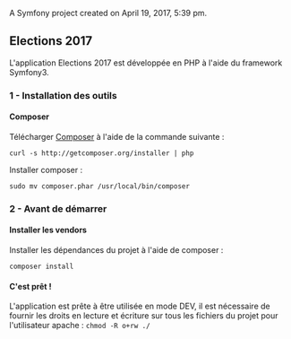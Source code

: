 A Symfony project created on April 19, 2017, 5:39 pm.

## Elections 2017

L'application Elections 2017 est développée en PHP à l'aide du framework Symfony3.

### 1 - Installation des outils
    
#### Composer

Télécharger [Composer](http://getcomposer.org/) à l'aide de la commande suivante :

    curl -s http://getcomposer.org/installer | php
    
Installer composer :

    sudo mv composer.phar /usr/local/bin/composer

### 2 - Avant de démarrer

#### Installer les vendors

Installer les dépendances du projet à l'aide de composer :

    composer install

#### C'est prêt !

L'application est prête à être utilisée en mode DEV, il est nécessaire de fournir les droits en lecture et écriture sur tous les fichiers du projet pour l'utilisateur apache : `chmod -R o+rw ./`
